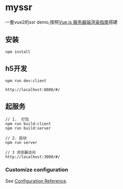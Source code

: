 # myssr
一套vue2的ssr demo,按照[Vue.js 服务器端渲染指南](https://v2.ssr.vuejs.org/zh/#%E4%BB%80%E4%B9%88%E6%98%AF%E6%9C%8D%E5%8A%A1%E5%99%A8%E7%AB%AF%E6%B8%B2%E6%9F%93-ssr)搭建




## 安装
```
npm install

```
## h5开发
```
npm run dev:client

http://localhost:8080/#/
```

## 起服务
```
// 1.  打包
npm run build:client
npm run build:server

// 2. 启动
npm run server

// 3 浏览器访问
http://localhost:3000/#/
```



### Customize configuration
See [Configuration Reference](https://cli.vuejs.org/config/).

